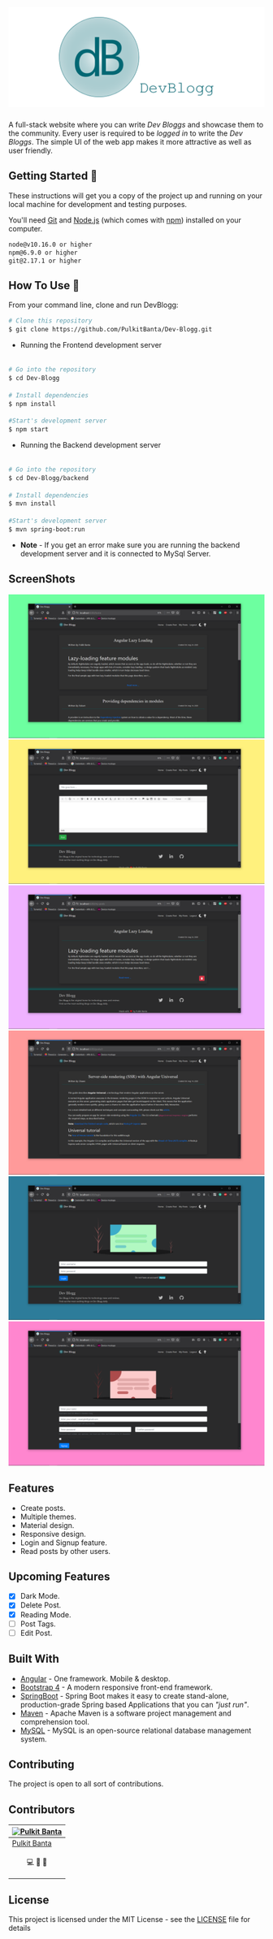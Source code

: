 <h1 align="center"><img src="screenshots/logo.png"></h1>

A full-stack website where you can write *Dev Bloggs* and showcase them to the community. Every user is required to be *logged in* to write the *Dev Bloggs*. The simple UI of the web app makes it more attractive as well as user friendly.

## Getting Started 🚀

These instructions will get you a copy of the project up and running on your local machine for development and testing purposes.

You'll need [Git](https://git-scm.com) and [Node.js](https://nodejs.org/en/download/) (which comes with [npm](http://npmjs.com)) installed on your computer.

```
node@v10.16.0 or higher
npm@6.9.0 or higher
git@2.17.1 or higher
```

## How To Use 🔧

From your command line, clone and run DevBlogg:

```bash
# Clone this repository
$ git clone https://github.com/PulkitBanta/Dev-Blogg.git
```

* Running the Frontend development server
```bash

# Go into the repository
$ cd Dev-Blogg

# Install dependencies
$ npm install

#Start's development server
$ npm start

```

* Running the Backend development server
```bash

# Go into the repository
$ cd Dev-Blogg/backend

# Install dependencies
$ mvn install

#Start's development server
$ mvn spring-boot:run
```

* **Note** - If you get an error make sure you are running the backend development server and it is connected to MySql Server. 

## ScreenShots

![Home Page](screenshots/home.png "Home Page")
![Create Post](screenshots/create_post.png "Create Post")
![My Posts](screenshots/my_posts.png "My Posts")
![Read Post](screenshots/read_post.png "Read Post")
![Login](screenshots/login.png "Login")
![Signup](screenshots/signup.png "Signup")

## Features

- Create posts.
- Multiple themes.
- Material design.
- Responsive design.
- Login and Signup feature.
- Read posts by other users.

## Upcoming Features

- [x] Dark Mode.
- [x] Delete Post.
- [x] Reading Mode.
- [ ] Post Tags.
- [ ] Edit Post.

## Built With

- [Angular](https://angular.io) - One framework. Mobile & desktop.
- [Bootstrap 4](https://getbootstrap.com/docs/4.0/getting-started/introduction/) - A modern responsive front-end framework.
- [SpringBoot](https://spring.io/projects/spring-boot) - Spring Boot makes it easy to create stand-alone, production-grade Spring based Applications that you can *"just run"*.
- [Maven](https://maven.apache.org) - Apache Maven is a software project management and comprehension tool.
- [MySQL](https://www.mysql.com/) - MySQL is an open-source relational database management system.

## Contributing

The project is open to all sort of contributions.

## Contributors

| [![Pulkit Banta](https://github.com/PulkitBanta.png?size=100)](https://github.com/PulkitBanta) |
| --- |
| [Pulkit Banta](https://github.com/PulkitBanta) |
| <p align="center"><a title="code">💻</a> <a title="designing">🎨</a> <a title="documentation">📖</a></p>

## License

This project is licensed under the MIT License - see the [LICENSE](LICENSE) file for details